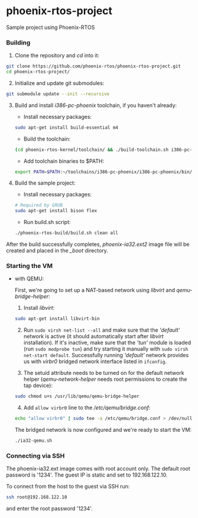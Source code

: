 # phoenix-rtos-project
Sample project using Phoenix-RTOS

### Building

1. Clone the repository and *cd* into it:
```bash
git clone https://github.com/phoenix-rtos/phoenix-rtos-project.git
cd phoenix-rtos-project/
```

2. Initialize and update git submodules:
```bash
git submodule update --init --recursive
```

3. Build and install *i386-pc-phoenix* toolchain, if you haven't already:
   - Install necessary packages:
	```bash
	sudo apt-get install build-essential m4
	```
   - Build the toolchain:
	```bash
	(cd phoenix-rtos-kernel/toolchain/ && ./build-toolchain.sh i386-pc-phoenix ~/toolchains/i386-pc-phoenix)
	```
   - Add toolchain binaries to $PATH:
	```bash
	export PATH=$PATH:~/toolchains/i386-pc-phoenix/i386-pc-phoenix/bin/
	```

4. Build the sample project:
   - Install necessary packages:
	```bash
	# Required by GRUB
	sudo apt-get install bison flex
	```
   - Run build.sh script:
	```bash
	./phoenix-rtos-build/build.sh clean all
	```

After the build successfully completes, *phoenix-ia32.ext2* image file will be created and placed in the *_boot* directory.

### Starting the VM

- with QEMU:

	First, we're going to set up a NAT-based network using *libvirt* and *qemu-bridge-helper*:

	1. Install *libvirt*:
	```bash
	sudo apt-get install libvirt-bin
	```

	2. Run ```sudo virsh net-list --all``` and make sure that the *'default'* network is active (it should automatically start after *libvirt* installation). If it's inactive, make sure that the *'tun'* module is loaded (run ```sudo modprobe tun```) and try starting it manually with ```sudo virsh net-start default```. Successfully running *'default'* network provides us with *virbr0* bridged network interface listed in ```ifconfig```.

	3. The setuid attribute needs to be turned on for the default network helper (*qemu-network-helper* needs root permissions to create the tap device):
	```bash
	sudo chmod u+s /usr/lib/qemu/qemu-bridge-helper
	```
	
	4. Add ```allow virbr0``` line to the */etc/qemu/bridge.conf*:
	```bash
	echo "allow virbr0" | sudo tee -a /etc/qemu/bridge.conf > /dev/null
	```

	The bridged network is now configured and we're ready to start the VM:
   
	```bash
	./ia32-qemu.sh
	```

### Connecting via SSH

The phoenix-ia32.ext image comes with root account only. The default root password is '1234'. The guest IP is static and set to 192.168.122.10.

To connect from the host to the guest via SSH run:
```bash
ssh root@192.168.122.10
```

and enter the root password '1234'.
